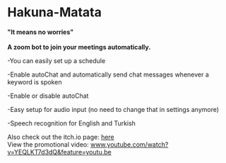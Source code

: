# Hakuna-Matata
<b>"It means no worries"</b>
<br>
<br>
 <strong> A zoom bot to join your meetings automatically. 
 </strong>

-You can easily set up a schedule

-Enable autoChat and automatically send chat messages whenever a keyword is spoken

-Enable or disable autoChat

-Easy setup for audio input (no need to change that in settings anymore)

-Speech recognition for English and Turkish

Also check out the itch.io page: 
<a href="kberkboz.itch.io/hakuna-matata">here</a>
<br>
View the promotional video: www.youtube.com/watch?v=YEQLKT7d3dQ&feature=youtu.be
